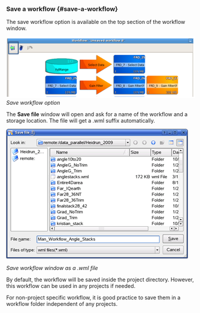 ### Save a workflow {#save-a-workflow}

The save workflow option is available on the top section of the workflow window.

![](/assets/026_Workflow.png)  
_Save workflow option_

The **Save file** window will open and ask for a name of the workflow and a storage location. The file will get a .wml suffix automatically.

![](/assets/027_Workflow.png)

_Save workflow window as a .wml file_

By default, the workflow will be saved inside the project directory. However, this workflow can be used in any projects if needed.

For non-project specific workflow, it is good practice to save them in a workflow folder independent of any projects.

